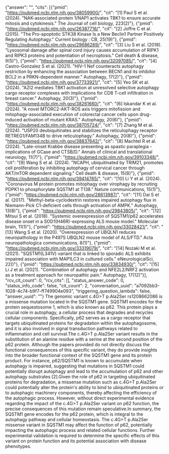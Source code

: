 {"answer": "", "cits": [{"pmid": "https://pubmed.ncbi.nlm.nih.gov/38059900/", "cit": "[1] Paul S et al. (2024). \"NAK-associated protein 1/NAP1 activates TBK1 to ensure accurate mitosis and cytokinesis.\" The Journal of cell biology, 223(2)"}, {"pmid": "https://pubmed.ncbi.nlm.nih.gov/26387716/", "cit": "[2] Joffre C et al. (2015). \"The Pro-apoptotic STK38 Kinase Is a New Beclin1 Partner Positively Regulating Autophagy.\" Current biology : CB, 25(19)"}, {"pmid": "https://pubmed.ncbi.nlm.nih.gov/29686269/", "cit": "[3] Liu S et al. (2018). \"Lysosomal damage after spinal cord injury causes accumulation of RIPK1 and RIPK3 proteins and potentiation of necroptosis.\" Cell death & disease, 9(5)"}, {"pmid": "https://pubmed.ncbi.nlm.nih.gov/32097085/", "cit": "[4] Castro-Gonzalez S et al. (2021). \"HIV-1 Nef counteracts autophagy restriction by enhancing the association between BECN1 and its inhibitor BCL2 in a PRKN-dependent manner.\" Autophagy, 17(2)"}, {"pmid": "https://pubmed.ncbi.nlm.nih.gov/37733921/", "cit": "[5] Yeo SK et al. (2024). \"AZI2 mediates TBK1 activation at unresolved selective autophagy cargo receptor complexes with implications for CD8 T-cell infiltration in breast cancer.\" Autophagy, 20(3)"}, {"pmid": "https://pubmed.ncbi.nlm.nih.gov/38261660/", "cit": "[6] Iskandar K et al. (2024). \"A novel MTORC2-AKT-ROS axis triggers mitofission and mitophagy-associated execution of colorectal cancer cells upon drug-induced activation of mutant KRAS.\" Autophagy, 20(6)"}, {"pmid": "https://pubmed.ncbi.nlm.nih.gov/38705724/", "cit": "[7] Zhang M et al. (2024). \"USP20 deubiquitinates and stabilizes the reticulophagy receptor RETREG1/FAM134B to drive reticulophagy.\" Autophagy, 20(8)"}, {"pmid": "https://pubmed.ncbi.nlm.nih.gov/38837642/", "cit": "[8] Machtel R et al. (2024). \"Late-onset Krabbe disease presenting as spastic paraplegia - implications of GCase and CTSB/D.\" Annals of clinical and translational neurology, 11(7)"}, {"pmid": "https://pubmed.ncbi.nlm.nih.gov/39103348/", "cit": "[9] Wang S et al. (2024). \"NCAPH, ubiquitinated by TRIM21, promotes cell proliferation by inhibiting autophagy of cervical cancer through AKT/mTOR dependent signaling.\" Cell death & disease, 15(8)"}, {"pmid": "https://pubmed.ncbi.nlm.nih.gov/39414765/", "cit": "[10] Li Y et al. (2024). \"Coronavirus M protein promotes mitophagy over virophagy by recruiting PDPK1 to phosphorylate SQSTM1 at T138.\" Nature communications, 15(1)"}, {"pmid": "https://pubmed.ncbi.nlm.nih.gov/28613987/", "cit": "[11] Dai S et al. (2017). \"Methyl-beta-cyclodextrin restores impaired autophagy flux in Niemann-Pick C1-deficient cells through activation of AMPK.\" Autophagy, 13(8)"}, {"pmid": "https://pubmed.ncbi.nlm.nih.gov/29843805/", "cit": "[12] Mitsui S et al. (2018). \"Systemic overexpression of SQSTM1/p62 accelerates disease onset in a SOD1(H46R)-expressing ALS mouse model.\" Molecular brain, 11(1)"}, {"pmid": "https://pubmed.ncbi.nlm.nih.gov/33028421/", "cit": "[13] Wang S et al. (2020). \"Overexpression of UBQLN1 reduces neuropathology in the P497S UBQLN2 mouse model of ALS/FTD.\" Acta neuropathologica communications, 8(1)"}, {"pmid": "https://pubmed.ncbi.nlm.nih.gov/33319079/", "cit": "[14] Nozaki M et al. (2021). \"SQSTM1(L341V) variant that is linked to sporadic ALS exhibits impaired association with MAP1LC3 in cultured cells.\" eNeurologicalSci, 22()"}, {"pmid": "https://pubmed.ncbi.nlm.nih.gov/33834930/", "cit": "[15] Li J et al. (2021). \"Combination of autophagy and NFE2L2/NRF2 activation as a treatment approach for neuropathic pain.\" Autophagy, 17(12)"}], "rcv_cit_count": 0, "rcv_cits": [], "status_answer_code": 0, "status_info_code": false, "cit_count": 2, "conversation_uuid": "a7092bb3-1028-4c74-b9f7-ff749904e093", "triggering_question_lambda": false, "answer_uuid": ""}
The genomic variant c.4G>T p.Ala2Ser rs1208662086 is a missense mutation located in the SQSTM1 gene. SQSTM1 encodes for the protein sequestosome 1, which is also known as p62. This protein plays a crucial role in autophagy, a cellular process that degrades and recycles cellular components. Specifically, p62 serves as a cargo receptor that targets ubiquitinated proteins for degradation within the autophagosome, and it is also involved in signal transduction pathways related to inflammation and cell survival.The c.4G>T p.Ala2Ser variant results in the substitution of an alanine residue with a serine at the second position of the p62 protein. Although the papers provided do not directly discuss the functional consequences of this specific variant, they do provide insights into the broader functional context of the SQSTM1 gene and its protein product. For instance, p62/SQSTM1 is known to accumulate when autophagy is impaired, suggesting that mutations in SQSTM1 could potentially disrupt autophagy and lead to the accumulation of p62 and other autophagy substrates [2].Given the role of p62 in targeting ubiquitinated proteins for degradation, a missense mutation such as c.4G>T p.Ala2Ser could potentially alter the protein's ability to bind to ubiquitinated proteins or to autophagic machinery components, thereby affecting the efficiency of the autophagic process. However, without direct experimental evidence regarding the impact of the c.4G>T p.Ala2Ser variant on p62 function, the precise consequences of this mutation remain speculative.In summary, the SQSTM1 gene encodes for the p62 protein, which is integral to the autophagy pathway and cellular homeostasis. The c.4G>T p.Ala2Ser missense variant in SQSTM1 may affect the function of p62, potentially impacting the autophagic process and related cellular functions. Further experimental validation is required to determine the specific effects of this variant on protein function and its potential association with disease phenotypes.